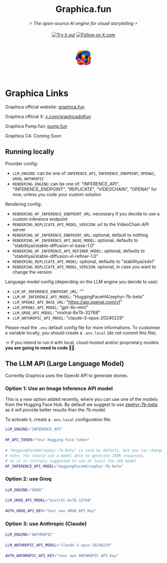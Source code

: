 <h1 align="center">Graphica.fun</h1>

<p align="center">
  ⚡ <em>The open-source AI engine for visual storytelling</em> ⚡
</p>

<p align="center">
  <a href="https://www.graphica.fun/"><img src="https://img.shields.io/badge/App-graphica.fun-blue?style=social" alt="Try it out"></a>
  <a href="https://x.com/graphicadotfun"><img src="https://img.shields.io/badge/X.com-Follow-1DA1F2?style=social&logo=x&logoColor=white" alt="Follow on X.com"></a>
</p>

<div align="center">
  <a href="https://graphica.fun">
    <img src="public/graphica_logo.png" style="margin: 15px; max-width: 150px" width="15%" alt="Logo">
  </a>
</div>

# Graphica Links

Graphica official website: [graphica.fun](https://www.graphica.fun/)
  
Graphica official X: [x.com/graphicadotfun](https://x.com/graphicaai)

Graphica Pump.fun: [pump.fun](https://pump.fun/)

Graphica CA: Coming Soon

## 
## Running locally

Provider config:
- `LLM_ENGINE`: can be one of `INFERENCE_API`, `INFERENCE_ENDPOINT`, `OPENAI`, `GROQ`, `ANTHROPIC`
- `RENDERING_ENGINE`: can be one of: "INFERENCE_API", "INFERENCE_ENDPOINT", "REPLICATE", "VIDEOCHAIN", "OPENAI" for now, unless you code your custom solution


Rendering config:
- `RENDERING_HF_INFERENCE_ENDPOINT_URL`: necessary if you decide to use a custom inference endpoint
- `RENDERING_REPLICATE_API_MODEL_VERSION`: url to the VideoChain API server
- `RENDERING_HF_INFERENCE_ENDPOINT_URL`: optional, default to nothing
- `RENDERING_HF_INFERENCE_API_BASE_MODEL`: optional, defaults to "stabilityai/stable-diffusion-xl-base-1.0"
- `RENDERING_HF_INFERENCE_API_REFINER_MODEL`: optional, defaults to "stabilityai/stable-diffusion-xl-refiner-1.0"
- `RENDERING_REPLICATE_API_MODEL`: optional, defaults to "stabilityai/sdxl"
- `RENDERING_REPLICATE_API_MODEL_VERSION`: optional, in case you want to change the version

Language model config (depending on the LLM engine you decide to use):
- `LLM_HF_INFERENCE_ENDPOINT_URL`: "<use your own>"
- `LLM_HF_INFERENCE_API_MODEL`: "HuggingFaceH4/zephyr-7b-beta"
- `LLM_OPENAI_API_BASE_URL`: "https://api.openai.com/v1"
- `LLM_OPENAI_API_MODEL`: "gpt-4o-mini"
- `LLM_GROQ_API_MODEL`: "mixtral-8x7b-32768"
- `LLM_ANTHROPIC_API_MODEL`: "claude-3-opus-20240229"

Please read the `.env` default config file for more informations.
To customise a variable locally, you should create a `.env.local`
(do not commit this file).

-> If you intend to run it with local, cloud-hosted and/or proprietary models **you are going to need to code 👨‍💻**.

## The LLM API (Large Language Model)

Currently Graphica uses the OpenAI API to generate stories.

### Option 1: Use an Image Inference API model

This is a new option added recently, where you can use one of the models from the Hugging Face Hub. By default we suggest to use [zephyr-7b-beta](https://huggingface.co/HuggingFaceH4/zephyr-7b-beta) as it will provide better results than the 7b model.

To activate it, create a `.env.local` configuration file:

```bash
LLM_ENGINE="INFERENCE_API"

HF_API_TOKEN="Your Hugging Face token"

# "HuggingFaceH4/zephyr-7b-beta" is used by default, but you can change this
# note: You should use a model able to generate JSON responses,
# so it is storngly suggested to use at least the 34b model
HF_INFERENCE_API_MODEL="HuggingFaceH4/zephyr-7b-beta"
```

### Option 2: use Groq

```bash
LLM_ENGINE="GROQ"

LLM_GROQ_API_MODEL="mixtral-8x7b-32768"

AUTH_GROQ_API_KEY="Your own GROQ API Key"
```
### Option 3: use Anthropic (Claude)

```bash
LLM_ENGINE="ANTHROPIC"

LLM_ANTHROPIC_API_MODEL="claude-3-opus-20240229"

AUTH_ANTHROPIC_API_KEY="Your own ANTHROPIC API Key"
```